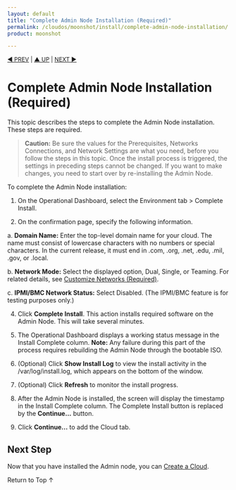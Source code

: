 ```yaml
---
layout: default
title: "Complete Admin Node Installation (Required)"
permalink: /cloudos/moonshot/install/complete-admin-node-installation/
product: moonshot

---
```



<script> 
 
function PageRefresh { 
onLoad="window.refresh" 
} 
 
PageRefresh();

</script>


<p style="font-size: small;"> <a href="/cloudos/moonshot/install/customize-networks/">&#9664; PREV</a> | <a href="/cloudos/moonshot/install/">&#9650; UP</a> | <a href="/cloudos/moonshot/install/create-cloud/">NEXT &#9654;</a> </p>

# Complete Admin Node Installation (Required)

This topic describes the steps to complete the Admin Node installation. These steps are required. 

> **Caution:** Be sure the values for the Prerequisites, Networks Connections, and Network Settings are what you need, before you follow the steps in this topic. Once the install process is triggered, the settings in preceding steps cannot be changed. If you want to make changes, you need to start over by re-installing the Admin Node.  

To complete the Admin Node installation:

1. On the Operational Dashboard, select the Environment tab > Complete Install.

3. On the confirmation page, specify the following information.

 a. **Domain Name:** Enter the top-level domain name for your cloud. The name must consist of lowercase characters with no numbers or 
 special characters. In the current release, it must end in .com, .org, .net, .edu, .mil, .gov, or .local. <!-- It may end in any valid web domain type, such as (but not limited to) 
.com, .org, .net, .edu, .mil, .gov. -->

 b. **Network Mode:** Select the displayed option, Dual, Single, or Teaming. For related details, see [Customize Networks (Required)](/cloudos/moonshot/install/customize-networks). 
 <!-- 
 The DUAL / SINGLE option is based on your network infrastructure and previously 
 selected choices. If you have separate wired networks for admin, os_sdn and public, you want DUAL. The recommended practice is to use DUAL. 
 **Note:** The Operational Dashboard displays the option based on the following rules. 
 If the os_sdn and public networks were both previously set to VLAN=True, the only displayed choice for Network mode is SINGLE. 
 If os_sdn or public were previously set to VLAN=False, the only displayed choice for Network mode is DUAL.
 --> 
 
 c. **IPMI/BMC Network Status:** Select Disabled. (The IPMI/BMC feature is for testing purposes only.)

4. Click **Complete Install**. This action installs required software on the Admin Node. This will take several minutes.

5. The Operational Dashboard displays a working status message in the Install Complete column. **Note:** Any failure during this part of the process requires rebuilding the Admin Node through the bootable ISO. 

6. (Optional) Click **Show Install Log** to view the install activity in the /var/log/install.log, which appears on the bottom of the window.

7. (Optional) Click **Refresh** to monitor the install progress.

8. After the Admin Node is installed, the screen will display the timestamp in the Install Complete column. The Complete Install button is replaced by the **Continue...** button.

9. Click **Continue...** to add the Cloud tab.

## Next Step

Now that you have installed the Admin node, you can [Create a Cloud](/cloudos/moonshot/install/create-cloud/).

<a href="#top" style="padding:14px 0px 14px 0px; text-decoration: none;"> Return to Top &#8593; </a>

